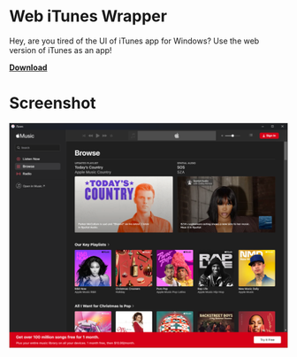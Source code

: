 # Web iTunes Wrapper

Hey, are you tired of the UI of iTunes app for Windows?
Use the web version of iTunes as an app!

[**Download**](https://github.com/ddPn08/web-itunes-wrapper/releases/latest)

# Screenshot

![](/images/screenshot-01.png)
